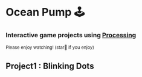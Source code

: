 # Ocean Pump 🕹
### Interactive game projects using [Processing](https://processing.org/) 

>  

<sup>Please enjoy watching! (star🌟 if you enjoy)</sup> 

## Project1 : Blinking Dots


